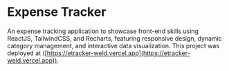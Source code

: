# Expense Tracker
An expense tracking application to showcase front-end skills using ReactJS, TailwindCSS, and Recharts, featuring responsive design, dynamic category management, and interactive data visualization.
This project was deployed at ([https://etracker-weld.vercel.app](https://etracker-weld.vercel.app)).

